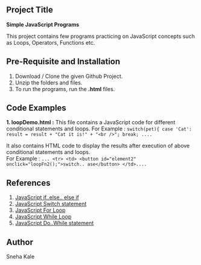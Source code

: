 ## Project Title 
**Simple JavaScript Programs**

This project contains few programs practicing on JavaScript concepts such as Loops, Operators, Functions etc.

## Pre-Requisite and Installation
1. Download / Clone the given Github Project.
2. Unzip the folders and files.
3. To run the programs, run the **.html** files.

## Code Examples 
**1. loopDemo.html :**
This file contains a JavaScript code for different conditional statements and loops.
For Example : `switch(pet){
					case 'Cat':
						result = result + "Cat it is!" + "<br />";
						break; ....`

It also contains HTML code to display the results after execution of above conditional statements and loops.  
For Example : `... <tr>
				<td>
					<button id="element2" onclick="loopFn2();">switch.. ase</button>
				</td>....`
				
## References 
1. [JavaScript if..else.. else if](https://www.w3schools.com/js/js_if_else.asp)
2. [JavaScript Switch statement](https://www.w3schools.com/js/js_switch.asp)
3. [JavaScript For Loop](https://www.w3schools.com/js/js_loop_for.asp)
4. [JavaScript While Loop](https://www.w3schools.com/js/js_loop_while.asp)
5. [JavaScript Do..While statement](https://www.w3schools.com/jsref/jsref_dowhile.asp)

## Author
Sneha Kale